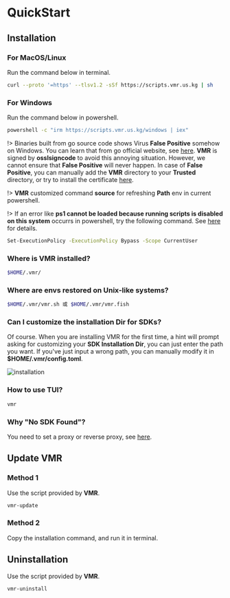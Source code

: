 # QuickStart

## Installation
### For MacOS/Linux

Run the command below in terminal.
```bash
curl --proto '=https' --tlsv1.2 -sSf https://scripts.vmr.us.kg | sh
```

### For Windows

Run the command below in powershell.

```bash
powershell -c "irm https://scripts.vmr.us.kg/windows | iex"
```
    
!> Binaries built from go source code shows Virus **False Positive** somehow on Windows. You can learn that from go official website, see [here](https://go.dev/doc/faq#virus). **VMR** is signed by **osslsigncode** to avoid this annoying situation. However, we cannot ensure that **False Positive** will never happen. In case of **False Positive**, you can manually add the **VMR** directory to your **Trusted** directory, or try to install the certificate [here](https://github.com/gvcgo/version-manager/blob/main/scripts/vmr.pfx).

!> **VMR** customized command **source** for refreshing **Path** env in current powershell.

!> If an error like **ps1 cannot be loaded because running scripts is disabled on this system** occurrs in powershell, try the following command. See [here](https://stackoverflow.com/questions/41117421/ps1-cannot-be-loaded-because-running-scripts-is-disabled-on-this-system) for details.

```bash
Set-ExecutionPolicy -ExecutionPolicy Bypass -Scope CurrentUser
```

### Where is VMR installed?

```bash
$HOME/.vmr/
```

### Where are envs restored on Unix-like systems?

```bash
$HOME/.vmr/vmr.sh 或 $HOME/.vmr/vmr.fish
```

### Can I customize the installation Dir for SDKs?

Of course. When you are installing VMR for the first time, a hint will prompt asking for customizing your **SDK Installation Dir**, you can just enter the path you want. If you've just input a wrong path, you can manually modify it in **$HOME/.vmr/config.toml**. 

![installation](https://proxy.vmr.us.kg/proxy/https://cdn.jsdelivr.net/gh/moqsien/img_repo@main/vmr_install_dir.png)

### How to use TUI?

```bash
vmr
```

### Why "No SDK Found"?

You need to set a proxy or reverse proxy, see [here](https://docs.vmr.us.kg/#/usage?id=set-a-proxy).

## Update VMR
### Method 1

Use the script provided by **VMR**.

```bash
vmr-update
```

### Method 2

Copy the installation command, and run it in terminal.

## Uninstallation

Use the script provided by **VMR**.

```bash
vmr-uninstall
```
